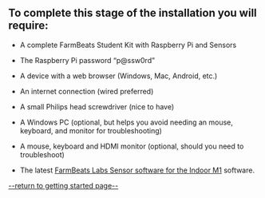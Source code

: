 ## To complete this stage of the installation you will require:

-   A complete FarmBeats Student Kit with Raspberry Pi and Sensors

-   The Raspberry Pi password “p\@ssw0rd”

-   A device with a web browser (Windows, Mac, Android, etc.)

-   An internet connection (wired preferred)

-   A small Philips head screwdriver (nice to have)

-   A Windows PC (optional, but helps you avoid needing an mouse, keyboard, and monitor for troubleshooting)

-   A mouse, keyboard and HDMI monitor (optional, should you need to troubleshoot)

-   The latest [FarmBeats Labs Sensor software for the Indoor
    M1](https://fblassets.blob.core.windows.net/releases/FarmBeatsLabs.UWP.Headless_1.0.11.0_arm.zip)
    software.


[--return to getting started page--](https://github.com/richstep/studentkit/blob/master/Indoor-m1/readme.md)
